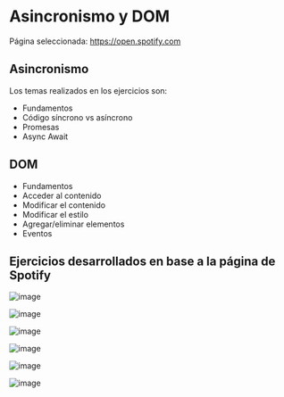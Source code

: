 # Asincronismo y DOM
Página seleccionada: https://open.spotify.com

## Asincronismo
Los temas realizados en los ejercicios son:
* Fundamentos
* Código síncrono vs asíncrono
* Promesas
* Async Await

## DOM
* Fundamentos
* Acceder al contenido
* Modificar el contenido
* Modificar el estilo
* Agregar/eliminar elementos
* Eventos

## Ejercicios desarrollados en base a la página de Spotify

![image](https://github.com/user-attachments/assets/fcb33331-8325-4773-9248-dd2a6128d63e)

![image](https://github.com/user-attachments/assets/55c3066c-956c-429b-bcb5-c312de9bb617)

![image](https://github.com/user-attachments/assets/4a9c0057-c77f-4fdd-8a89-dd7c14802ce2)

![image](https://github.com/user-attachments/assets/ee530aeb-3b77-436e-8010-806c713fd64a)

![image](https://github.com/user-attachments/assets/304f799a-e8f6-4ce3-8bb3-c83be277c7c7)

![image](https://github.com/user-attachments/assets/518236d3-2b6a-4782-9d79-cbdfde2c53ca)






